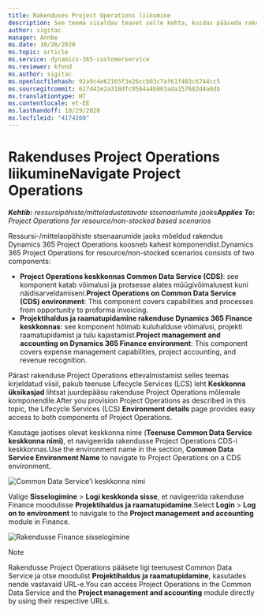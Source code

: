 ```yaml
---
title: Rakenduses Project Operations liikumine
description: See teema sisaldav teavet selle kohta, kuidas pääseda rakendusele Project Operations teenusest Lifecycle Services ligi.
author: sigitac
manager: Annbe
ms.date: 10/28/2020
ms.topic: article
ms.service: dynamics-365-customerservice
ms.reviewer: kfend
ms.author: sigitac
ms.openlocfilehash: 92a9c4e62165f3e26ccb03c7af61f483c6744cc5
ms.sourcegitcommit: 627d42e2a318dfc9564a4b803ada157682d4a0db
ms.translationtype: HT
ms.contentlocale: et-EE
ms.lasthandoff: 10/29/2020
ms.locfileid: "4174260"
---
```

# <a name="navigate-project-operations"></a><span data-ttu-id="5086c-103">Rakenduses Project Operations liikumine</span><span class="sxs-lookup"><span data-stu-id="5086c-103">Navigate Project Operations</span></span>

<span data-ttu-id="5086c-104">_**Kehtib:** ressursipõhiste/mitteladustatavate stsenaariumite jaoks_</span><span class="sxs-lookup"><span data-stu-id="5086c-104">_**Applies To:** Project Operations for resource/non-stocked based scenarios_</span></span>

<span data-ttu-id="5086c-105">Ressursi-/mittelaopõhiste stsenaarumide jaoks mõeldud rakendus Dynamics 365 Project Operations koosneb kahest komponendist.</span><span class="sxs-lookup"><span data-stu-id="5086c-105">Dynamics 365 Project Operations for resource/non-stocked scenarios consists of two components:</span></span> 

 - <span data-ttu-id="5086c-106">**Project Operations keskkonnas Common Data Service (CDS)**: see komponent katab võimalusi ja protsesse alates müügivõimalusest kuni näidisarveldamiseni.</span><span class="sxs-lookup"><span data-stu-id="5086c-106">**Project Operations on Common Data Service (CDS) environment**: This component covers capabilities and processes from opportunity to proforma invoicing.</span></span> 
 - <span data-ttu-id="5086c-107">**Projektihaldus ja raamatupidamine rakenduse Dynamics 365 Finance keskkonnas**: see komponent hõlmab kuluhalduse võimalusi, projekti raamatupidamist ja tulu kajastamist.</span><span class="sxs-lookup"><span data-stu-id="5086c-107">**Project management and accounting on Dynamics 365 Finance environment**: This component covers expense management capabilities, project accounting, and revenue recognition.</span></span> 

<span data-ttu-id="5086c-108">Pärast rakenduse Project Operations ettevalmistamist selles teemas kirjeldatud viisil, pakub teenuse Lifecycle Services (LCS) leht **Keskkonna üksikasjad** lihtsat juurdepääsu rakenduse Project Operations mõlemale komponendile.</span><span class="sxs-lookup"><span data-stu-id="5086c-108">After you provision Project Operations as described in this topic, the Lifecycle Services (LCS) **Environment details** page provides easy access to both components of Project Operations.</span></span>  

<span data-ttu-id="5086c-109">Kasutage jaotises olevat keskkonna nime (**Teenuse Common Data Service keskkonna nimi)**, et navigeerida rakendusse Project Operations CDS-i keskkonnas.</span><span class="sxs-lookup"><span data-stu-id="5086c-109">Use the environment name in the section, **Common Data Service Environment Name** to navigate to Project Operations on a CDS environment.</span></span> 

  ![Common Data Service'i keskkonna nimi](./media/environment-name.PNG)

<span data-ttu-id="5086c-111">Valige **Sisselogimine** > **Logi keskkonda sisse**, et navigeerida rakenduse Finance moodulisse **Projektihaldus ja raamatupidamine**.</span><span class="sxs-lookup"><span data-stu-id="5086c-111">Select **Login** > **Log on to environment** to navigate to the **Project management and accounting** module in Finance.</span></span>  

   ![Rakendusse Finance sisselogimine](./media/environment-login.PNG)

> [!NOTE]
> <span data-ttu-id="5086c-113">Rakendusse Project Operations pääsete ligi teenusest Common Data Service ja otse moodulist **Projektihaldus ja raamatupidamine**, kasutades nende vastavaid URL-e.</span><span class="sxs-lookup"><span data-stu-id="5086c-113">You can access Project Operations in the Common Data Service and the **Project management and accounting** module directly by using their respective URLs.</span></span> 
